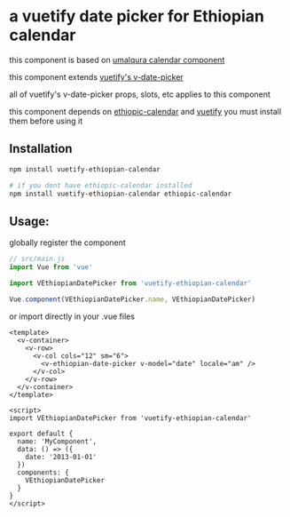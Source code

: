 # a vuetify date picker for Ethiopian calendar

this component is based on [umalqura calendar component](https://github.com/tala424/vuetify-umalqura)

this component extends [vuetify's v-date-picker](https://vuetifyjs.com/en/components/date-pickers/) 

all of vuetify's v-date-picker props, slots, etc applies to this component

this component depends on [ethiopic-calendar](https://github.com/moe-szyslak/Ethiopic-Calendar#readme) and [vuetify](https://vuetifyjs.com/) you must install them before using it

## Installation


```bash
npm install vuetify-ethiopian-calendar

# if you dont have ethiopic-calendar installed
npm install vuetify-ethiopian-calendar ethiopic-calendar
```

## Usage:

globally register the component

```js
// src/main.js
import Vue from 'vue'

import VEthiopianDatePicker from 'vuetify-ethiopian-calendar'

Vue.component(VEthiopianDatePicker.name, VEthiopianDatePicker)

```

or import directly in your .vue files

```vue
<template>
  <v-container>
    <v-row>
      <v-col cols="12" sm="6">
        <v-ethiopian-date-picker v-model="date" locale="am" />
      </v-col>
    </v-row>
  </v-container>
</template>

<script>
import VEthiopianDatePicker from 'vuetify-ethiopian-calendar'

export default {
  name: 'MyComponent',
  data: () => ({
    date: '2013-01-01'
  })
  components: {
    VEthiopianDatePicker
  }
}
</script>
```
